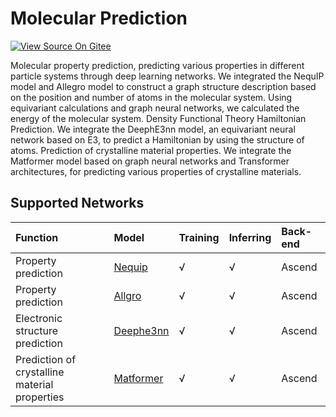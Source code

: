 # Molecular Prediction

[![View Source On Gitee](https://mindspore-website.obs.cn-north-4.myhuaweicloud.com/website-images/master/resource/_static/logo_source_en.svg)](https://gitee.com/mindspore/docs/blob/master/docs/mindchemistry/docs/source_zh_cn/user/molecular_prediction.md)

Molecular property prediction, predicting various properties in different particle systems through deep learning networks. We integrated the NequIP model and Allegro model to construct a graph structure description based on the position and number of atoms in the molecular system. Using equivariant calculations and graph neural networks, we calculated the energy of the molecular system.
Density Functional Theory Hamiltonian Prediction. We integrate the DeephE3nn model, an equivariant neural network based on E3, to predict a Hamiltonian by using the structure of atoms.
Prediction of crystalline material properties. We integrate the Matformer model based on graph neural networks and Transformer architectures, for predicting various properties of crystalline materials.

## Supported Networks

| Function                        | Model                                                                                                 | Training | Inferring | Back-end |
|:--------------------------------|:------------------------------------------------------------------------------------------------------| :--- | :--- |:---------|
| Property prediction             | [Nequip](https://gitee.com/mindspore/mindscience/tree/master/MindChemistry/applications/nequip)       | √    | √   | Ascend   |
| Property prediction             | [Allgro](https://gitee.com/mindspore/mindscience/tree/master/MindChemistry/applications/allegro)      | √    | √   | Ascend   |
| Electronic structure prediction | [Deephe3nn](https://gitee.com/mindspore/mindscience/tree/master/MindChemistry/applications/deephe3nn) | √    | √   | Ascend   |
| Prediction of crystalline material properties                        | [Matformer](https://gitee.com/mindspore/mindscience/tree/master/MindChemistry/applications/matformer) | √    | √   | Ascend   |